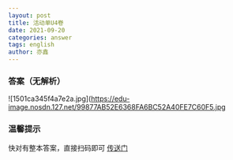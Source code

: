 ```yaml
---
layout: post
title: 活动单U4卷
date: 2021-09-20
categories: answer
tags: english
author: 亦鑫
---
```

### 答案（无解析）
![1501ca345f4a7e2a.jpg](https://edu-image.nosdn.127.net/99877AB52E6368FA6BC52A40FE7C60F5.jpg

### 温馨提示
快对有整本答案，直接扫码即可
[传送门](https://share.kuaiduizuoye.com/kdactivitymain/kdsharepmlpftfe/bookShare.html?inviteCode=!-xx848rv2_NA-!&bookId=24a056dd4170816b2c63c1acf705be02&cuid=32D5E21ECC527CA9FC2938FF4B7F3281|0&grade=6&province=&city=&area=&title=%E6%9F%A5%E7%9C%8B%E4%B9%A0%E9%A2%98%E5%85%A8%E8%A7%A3%EF%BC%8C%E8%BF%98%E5%8F%AF%E9%A2%86100Q%E5%B8%81&redirectUrl=https%3A%2F%2Fshare.kuaiduizuoye.com%2Fkdactivitymain%2Fkdsharepmlpftfe%2FbookShare.html%3FinviteCode%3D%21-xx848rv2_NA-%21%26KdzyHideTitle%3D1)
